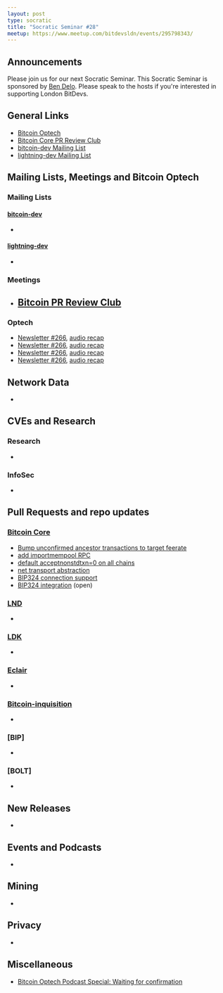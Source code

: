 ```yaml
---
layout: post
type: socratic
title: "Socratic Seminar #28"
meetup: https://www.meetup.com/bitdevsldn/events/295798343/
---
```


## Announcements

Please join us for our next Socratic Seminar. This Socratic Seminar is sponsored by [Ben Delo](https://twitter.com/bendelo).
Please speak to the hosts if you're interested in supporting London BitDevs.

## General Links

* [Bitcoin Optech](https://bitcoinops.org)
* [Bitcoin Core PR Review Club](https://bitcoincore.reviews)
* [bitcoin-dev Mailing List](https://lists.linuxfoundation.org/pipermail/bitcoin-dev)
* [lightning-dev Mailing List](https://lists.linuxfoundation.org/pipermail/lightning-dev)

## Mailing Lists, Meetings and Bitcoin Optech
### Mailing Lists
#### [bitcoin-dev](https://lists.linuxfoundation.org/pipermail/bitcoin-dev)
-

#### [lightning-dev](https://lists.linuxfoundation.org/pipermail/lightning-dev)
-

### Meetings
- [Bitcoin PR Review Club](https://bitcoincore.reviews)
  -

### Optech
- [Newsletter #266](https://bitcoinops.org/en/newsletters/2023/08/30/), [audio recap](https://bitcoinops.org/en/podcast/2023/08/31/)
- [Newsletter #266](https://bitcoinops.org/en/newsletters/2023/09/06/), [audio recap](https://bitcoinops.org/en/podcast/2023/09/07/)
- [Newsletter #266](https://bitcoinops.org/en/newsletters/2023/09/13/), [audio recap](https://bitcoinops.org/en/podcast/2023/09/14/)
- [Newsletter #266](https://bitcoinops.org/en/newsletters/2023/09/20/), [audio recap](https://bitcoinops.org/en/podcast/2023/09/21/)

## Network Data
-

## CVEs and Research
### Research
-

### InfoSec
-

## Pull Requests and repo updates
### [Bitcoin Core](https://github.com/bitcoin/bitcoin)
- [Bump unconfirmed ancestor transactions to target feerate ](https://github.com/bitcoin/bitcoin/pull/26152)
- [add importmempool RPC](https://github.com/bitcoin/bitcoin/pull/27460)
- [default acceptnonstdtxn=0 on all chains](https://github.com/bitcoin/bitcoin/pull/28354)
- [net transport abstraction](https://github.com/bitcoin/bitcoin/pull/28165)
- [BIP324 connection support](https://github.com/bitcoin/bitcoin/pull/28196)
- [BIP324 integration](https://github.com/bitcoin/bitcoin/pull/28331) (open)


### [LND](https://github.com/lightningnetwork/lnd)
-

### [LDK](https://github.com/lightningdevkit/rust-lightning)
-

### [Eclair](https://github.com/ACINQ/eclair)
-

### [Bitcoin-inquisition](https://github.com/bitcoin-inquisition/bitcoin)
-

### [BIP]
-

### [BOLT]
-

## New Releases
-

## Events and Podcasts
-

## Mining
-

## Privacy
-

## Miscellaneous
- [Bitcoin Optech Podcast Special: Waiting for confirmation](https://bitcoinops.org/en/podcast/2023/09/waiting-for-confirmation/)
